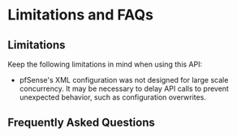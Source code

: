# Limitations and FAQs

## Limitations

Keep the following limitations in mind when using this API:

- pfSense's XML configuration was not designed for large scale concurrency. It may be necessary to delay API calls to
  prevent unexpected behavior, such as configuration overwrites.

## Frequently Asked Questions
